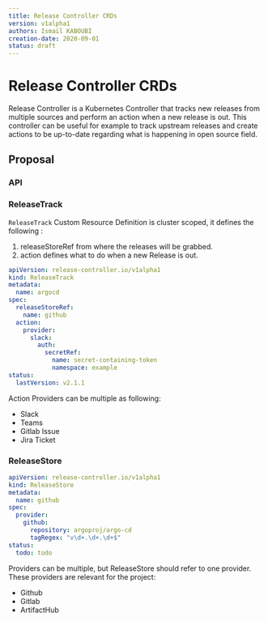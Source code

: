 ```yaml
---
title: Release Controller CRDs
version: v1alpha1
authors: Ismail KABOUBI
creation-date: 2020-09-01
status: draft
---
```

# Release Controller CRDs

Release Controller is a Kubernetes Controller that tracks new releases from multiple sources and perform an action
when a new release is out. This controller can be useful for example to track upstream releases and create actions
to be up-to-date regarding what is happening in open source field.

## Proposal

### API

### ReleaseTrack

`ReleaseTrack` Custom Resource Definition is cluster scoped, it defines the following :
1. releaseStoreRef from where the releases will be grabbed.
2. action defines what to do when a new Release is out.


```yaml
apiVersion: release-controller.io/v1alpha1
kind: ReleaseTrack 
metadata:
  name: argocd
spec:
  releaseStoreRef:
    name: github
  action:
    provider:
      slack:
        auth:
          secretRef:
            name: secret-containing-token
            namespace: example
status:
  lastVersion: v2.1.1
```

Action Providers can be multiple as following:

* Slack
* Teams
* Gitlab Issue
* Jira Ticket

### ReleaseStore

```yaml
apiVersion: release-controller.io/v1alpha1
kind: ReleaseStore 
metadata:
  name: github
spec:
  provider:
    github:
      repository: argoproj/argo-cd
      tagRegex: "v\d+.\d+.\d+$"
status:
  todo: todo
```

Providers can be multiple, but ReleaseStore should refer to one provider. These providers are relevant for the project:

* Github
* Gitlab
* ArtifactHub
